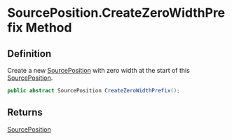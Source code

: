 # SourcePosition.CreateZeroWidthPrefix Method
## Definition

Create a new [SourcePosition](MrKWatkins.Ast.Position.SourcePosition.md) with zero width at the start of this [SourcePosition](MrKWatkins.Ast.Position.SourcePosition.md).

```c#
public abstract SourcePosition CreateZeroWidthPrefix();
```

## Returns

[SourcePosition](MrKWatkins.Ast.Position.SourcePosition.md)
